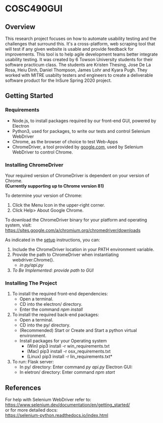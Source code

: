 
# COSC490GUI
## Overview
This research project focuses on how to automate usability testing and the challenges that surround this. It's a cross-platform, web scraping tool that will test if any given website is usable and provide feedback for improvements. This tool is to help agile development teams better integrate usability testing. It was created by 6 Towson University students for their software practicum class. The students are Kristen Thesing, Jose De La Rosa, Heiu Dinh, Daniel Thompson, James Lohr and Kyara Pugh. They worked with MITRE usabilty testers and engineers to create a deliverable software product for the InSure Spring 2020 project. 

## Getting Started
### Requirements  
- Node.js, to install packages required by our front-end GUI, powered by Electron
- Python3, used for packages, to write our tests and control Selenium WebDriver
- Chrome, as the browser of choice to test Web-Apps
- ChromeDriver, a tool provided by [google.com](https://sites.google.com/a/chromium.org/chromedriver/home "ChromeDriver Documentation"), used by Selenium WebDriver to control Chrome. 

### Installing ChromeDriver 

Your required version of ChromeDriver is dependent on your version of Chrome.  
**(Currently supporting up to Chrome version 81)**  

To determine your version of Chrome:
1. Click the Menu Icon in the upper-right corner.  
2. Click Help> About Google Chrome.  

To download the ChromeDriver binary for your platform and operating system, visit:  
https://sites.google.com/a/chromium.org/chromedriver/downloads  

As indicated in the [setup](https://sites.google.com/a/chromium.org/chromedriver/getting-started) instructions, you can:
1. Include the ChromeDriver location in your PATH environment variable.
2. Provide the path to ChromeDriver when instantiating webdriver.Chrome().
   * *in py/api.py*
3. *To Be Implemented: provide path to GUI*

### Installing The Project

1. To install the required front-end dependencies:  
   * Open a terminal.
   * CD into the electron/ directory.
   * Enter the command *npm install*
2. To install the required back-end packages:   
   * Open a terminal.
   * CD into the py/ directory.
   * (Recommended) Start or Create and Start a python virtual environment.
   * Install packages for your Operating system
      * (Win) pip3 install -r win_requirements.txt
      * (Mac) pip3 install -r osx_requirements.txt
      * (Linux) pip3 install -r lin_requirements.txt*
3. To run: 
    Flask server:
    * In py/ directory: 
      Enter command *py api.py* 
    Electron GUI:
    * In eletron/ directory: 
      Enter command *npm start*
    
## References

For help with Selenium WebDriver refer to:  
https://www.selenium.dev/documentation/en/getting_started/  
or for more detailed docs:  
https://selenium-python.readthedocs.io/index.html
